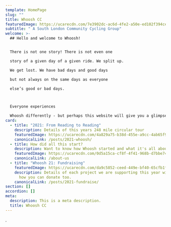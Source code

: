 ```yaml
---
template: HomePage
slug: ""
title: Whoosh CC
featuredImage: https://ucarecdn.com/7e3902dc-ac6d-4fe2-a50e-ed102f394cee/
subtitle: " A South London Community Cycling Group"
welcome: >-
  ## Hello and welcome to Whoosh!


  There is not one story! There is not even one

  story of a given day of a given ride. We split up.

  We get lost. We have bad days and good days

  but not always on the same days as everyone

  else’s good or bad days.   



  Everyone experiences

  Whoosh differently - but perhaps this website will give you a glimpse of what Whoosh is all about.
card:
  - title: "2021: From Reading to Reading"
    description: Details of this years 248 mile circular tour
    featuredImage: https://ucarecdn.com/4a829a75-b38d-455e-a9cc-4ab65f986f41/
    canonicalLink: /posts/2021-whoosh/
  - title: How did all this start?
    description: Want to know how Whoosh started and what it's all about?
    featuredImage: https://ucarecdn.com/0d5a15ca-cf8f-4f41-968b-d7bbe74cdfee/
    canonicalLink: /about-us
  - title: "Whoosh 21: Fundraising"
    featuredImage: https://ucarecdn.com/da9c5852-ceed-449e-bf40-65cfb1f2f36d/
    description: Details of each project we are supporting this year with links to
      how you can donate too.
    canonicalLink: /posts/2021-fundraise/
section: []
accordion: []
meta:
  description: This is a meta description.
  title: Whoosh CC
---
```

.